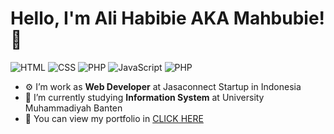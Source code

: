 # Hello, I'm Ali Habibie AKA Mahbubie! 👋

![HTML](https://img.shields.io/badge/HTML-intermediate-orange)
![CSS](https://img.shields.io/badge/CSS-Advanced-blue)
![PHP](https://img.shields.io/badge/PHP-Advanced-lightblue)
![JavaScript](https://img.shields.io/badge/JavaScript-Average-yellow)
![PHP](https://img.shields.io/badge/MySQL-Advanced-lightblue)

- ⚙️ I’m work as **Web Developer** at Jasaconnect Startup in Indonesia
- 🔭 I’m currently studying **Information System** at University Muhammadiyah Banten
- 👯 You can view my portfolio in [CLICK HERE](http://habibie-dev.com/)

<!--- - ⚙️ Mastering: `.html`,`.css`,`.js`,`.php` - 👯 I’m looking to collaborate on **Open Source** and/or **Videogames** projects --->
